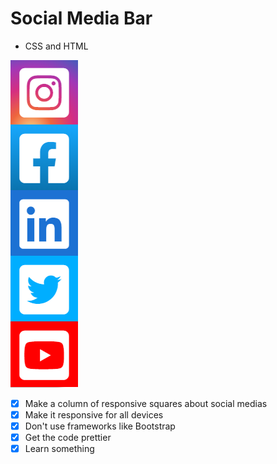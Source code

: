 # Social Media Bar
- CSS and HTML

![screenshot](./screenshot.png)


- [x] Make a column of responsive squares about social medias
- [x] Make it responsive for all devices 
- [x] Don't use frameworks like Bootstrap 
- [x] Get the code prettier 
- [x] Learn something